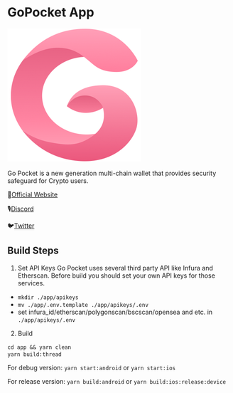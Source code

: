 # GoPocket App
![logo](logo.png)

Go Pocket is a new generation multi-chain wallet that provides security safeguard for Crypto users.


🔗[Official Website](https://gopocket.security)

🎙[Discord](https://discord.gg/78e9u4Xa)

🐦[Twitter](https://twitter.com/GoplusSecurity)

## Build Steps
1. Set API Keys
Go Pocket uses several third party API like Infura and Etherscan. Before build you should set your own API keys for those services.
  
- `mkdir ./app/apikeys`
- `mv ./app/.env.template ./app/apikeys/.env`
- set infura_id/etherscan/polygonscan/bscscan/opensea and etc. in `./app/apikeys/.env`

2. Build
```
cd app && yarn clean
yarn build:thread
```

For debug version:
`yarn start:android`
or
`yarn start:ios`

For release version:
`yarn build:android`
or
`yarn build:ios:release:device`



